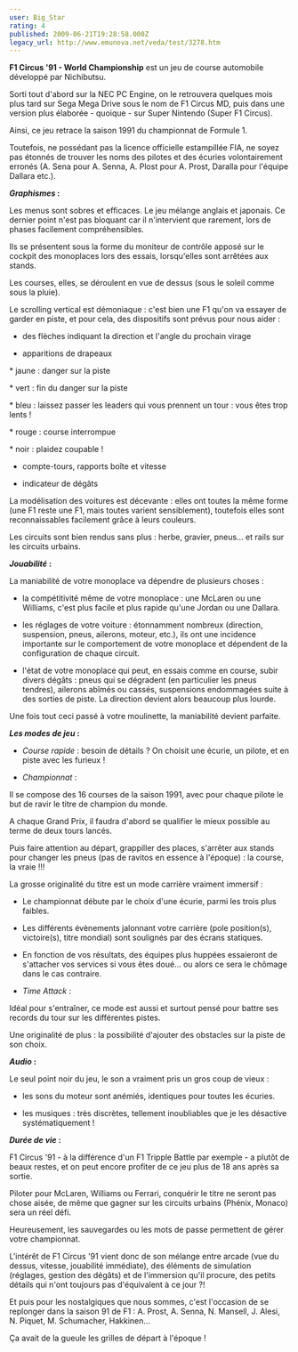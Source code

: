 ```yaml
---
user: Big_Star
rating: 4
published: 2009-06-21T19:28:58.000Z
legacy_url: http://www.emunova.net/veda/test/3278.htm
---
```

**F1 Circus '91 - World Championship** est un jeu de course automobile développé par Nichibutsu.  

  

Sorti tout d'abord sur la NEC PC Engine, on le retrouvera quelques mois plus tard sur Sega Mega Drive sous le nom de F1 Circus MD, puis dans une version plus élaborée - quoique - sur Super Nintendo (Super F1 Circus).  

Ainsi, ce jeu retrace la saison 1991 du championnat de Formule 1\.  

Toutefois, ne possédant pas la licence officielle estampillée FIA, ne soyez pas étonnés de trouver les noms des pilotes et des écuries volontairement erronés (A. Sena pour A. Senna, A. Plost pour A. Prost, Daralla pour l'équipe Dallara etc.).  

  

**_Graphismes_ :**  

Les menus sont sobres et efficaces. Le jeu mélange anglais et japonais. Ce dernier point n'est pas bloquant car il n'intervient que rarement, lors de phases facilement compréhensibles.   

Ils se présentent sous la forme du moniteur de contrôle apposé sur le cockpit des monoplaces lors des essais, lorsqu'elles sont arrêtées aux stands.  

Les courses, elles, se déroulent en vue de dessus (sous le soleil comme sous la pluie).  

Le scrolling vertical est démoniaque : c'est bien une F1 qu'on va essayer de garder en piste, et pour cela, des dispositifs sont prévus pour nous aider :  

  

- des flèches indiquant la direction et l'angle du prochain virage  

- apparitions de drapeaux  

  

\* jaune : danger sur la piste   

\* vert : fin du danger sur la piste   

\* bleu : laissez passer les leaders qui vous prennent un tour : vous êtes trop lents !  

\* rouge : course interrompue  

\* noir : plaidez coupable !  

  

- compte-tours, rapports boîte et vitesse  

- indicateur de dégâts  

  

La modélisation des voitures est décevante : elles ont toutes la même forme (une F1 reste une F1, mais toutes varient sensiblement), toutefois elles sont reconnaissables facilement grâce à leurs couleurs.  

Les circuits sont bien rendus sans plus : herbe, gravier, pneus... et rails sur les circuits urbains.  

  

**_Jouabilité_ :**  

La maniabilité de votre monoplace va dépendre de plusieurs choses :  

  

- la compétitivité même de votre monoplace : une McLaren ou une Williams, c'est plus facile et plus rapide qu'une Jordan ou une Dallara.  

- les réglages de votre voiture : étonnamment nombreux (direction, suspension, pneus, ailerons, moteur, etc.), ils ont une incidence importante sur le comportement de votre monoplace et dépendent de la configuration de chaque circuit.  

- l'état de votre monoplace qui peut, en essais comme en course, subir divers dégâts : pneus qui se dégradent (en particulier les pneus tendres), ailerons abîmés ou cassés, suspensions endommagées suite à des sorties de piste. La direction devient alors beaucoup plus lourde.  

Une fois tout ceci passé à votre moulinette, la maniabilité devient parfaite.  

  

**_Les modes de jeu_ :**  

- _Course rapide_ : besoin de détails ? On choisit une écurie, un pilote, et en piste avec les furieux !  

  

- _Championnat_ :  

Il se compose des 16 courses de la saison 1991, avec pour chaque pilote le but de ravir le titre de champion du monde.  

A chaque Grand Prix, il faudra d'abord se qualifier le mieux possible au terme de deux tours lancés.  

Puis faire attention au départ, grappiller des places, s'arrêter aux stands pour changer les pneus (pas de ravitos en essence à l'époque) : la course, la vraie !!!  

  

La grosse originalité du titre est un mode carrière vraiment immersif :  

- Le championnat débute par le choix d'une écurie, parmi les trois plus faibles.  

- Les différents évènements jalonnant votre carrière (pole position(s), victoire(s), titre mondial) sont soulignés par des écrans statiques.  

- En fonction de vos résultats, des équipes plus huppées essaieront de s'attacher vos services si vous êtes doué... ou alors ce sera le chômage dans le cas contraire.  

  

- _Time Attack_ :  

Idéal pour s'entraîner, ce mode est aussi et surtout pensé pour battre ses records du tour sur les différentes pistes.  

Une originalité de plus : la possibilité d'ajouter des obstacles sur la piste de son choix.  

  

**_Audio_ :**  

Le seul point noir du jeu, le son a vraiment pris un gros coup de vieux :  

- les sons du moteur sont anémiés, identiques pour toutes les écuries.  

- les musiques : très discrètes, tellement inoubliables que je les désactive systématiquement !  

  

**_Durée de vie_ :**  

F1 Circus '91 - à la différence d'un F1 Tripple Battle par exemple - a plutôt de beaux restes, et on peut encore profiter de ce jeu plus de 18 ans après sa sortie.  

Piloter pour McLaren, Williams ou Ferrari, conquérir le titre ne seront pas chose aisée, de même que gagner sur les circuits urbains (Phénix, Monaco) sera un réel défi.   

Heureusement, les sauvegardes ou les mots de passe permettent de gérer votre championnat.  

L'intérêt de F1 Circus '91 vient donc de son mélange entre arcade (vue du dessus, vitesse, jouabilité immédiate), des éléments de simulation (réglages, gestion des dégâts) et de l'immersion qu'il procure, des petits détails qui n'ont toujours pas d'équivalent à ce jour ?!  

Et puis pour les nostalgiques que nous sommes, c'est l'occasion de se replonger dans la saison 91 de F1 : A. Prost, A. Senna, N. Mansell, J. Alesi, N. Piquet, M. Schumacher, Hakkinen...   

Ça avait de la gueule les grilles de départ à l'époque !